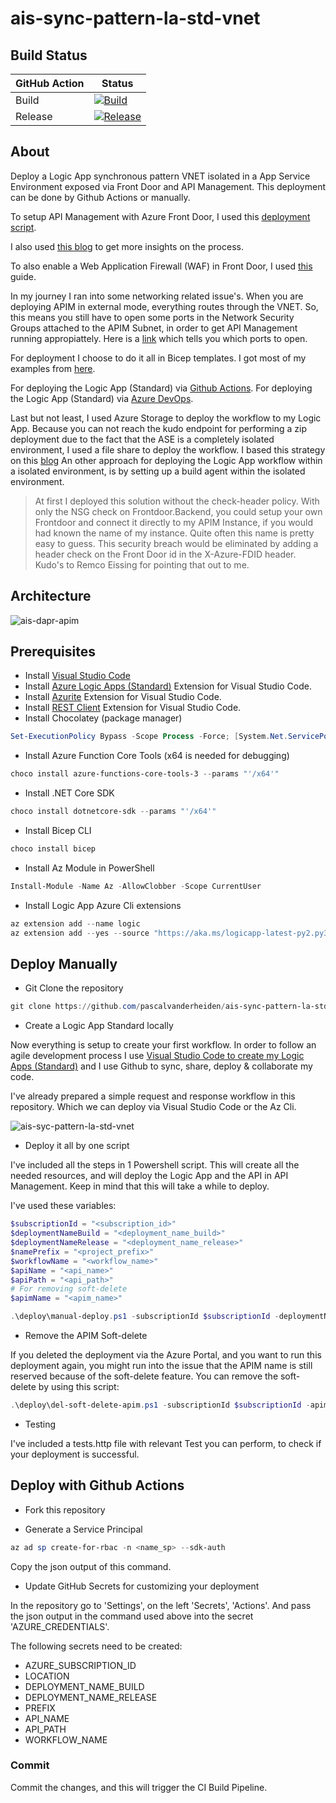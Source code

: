 # ais-sync-pattern-la-std-vnet

## Build Status

| GitHub Action | Status |
| ----------- | ----------- |
| Build | [![Build](https://github.com/pascalvanderheiden/ais-sync-pattern-la-std-vnet/actions/workflows/build.yml/badge.svg?branch=main)](https://github.com/pascalvanderheiden/ais-sync-pattern-la-std-vnet/actions/workflows/build.yml) |
| Release | [![Release](https://github.com/pascalvanderheiden/ais-sync-pattern-la-std-vnet/actions/workflows/release.yml/badge.svg)](https://github.com/pascalvanderheiden/ais-sync-pattern-la-std-vnet/actions/workflows/release.yml) |

## About

Deploy a Logic App synchronous pattern VNET isolated in a App Service Environment exposed via Front Door and API Management. This deployment can be done by Github Actions or manually.

To setup API Management with Azure Front Door, I used this [deployment script](https://github.com/Azure/azure-quickstart-templates/tree/master/quickstarts/microsoft.network/front-door-api-management).

I also used [this blog](https://techcommunity.microsoft.com/t5/azure-paas-blog/integrate-azure-front-door-with-azure-api-management/ba-p/2654925) to get more insights on the process.

To also enable a Web Application Firewall (WAF) in Front Door, I used [this](https://docs.microsoft.com/en-us/azure/web-application-firewall/afds/waf-front-door-create-portal) guide.

In my journey I ran into some networking related issue's. When you are deploying APIM in external mode, everything routes through the VNET. So, this means you still have to open some ports in the Network Security Groups attached to the APIM Subnet, in order to get API Management running appropiattely. Here is a [link](https://docs.microsoft.com/en-us/azure/api-management/api-management-using-with-vnet?tabs=stv2#control-plane-ip-addresses) which tells you which ports to open.

For deployment I choose to do it all in Bicep templates. I got most of my examples from [here](https://github.com/Azure/bicep/tree/main/docs/examples).

For deploying the Logic App (Standard) via [Github Actions](https://github.com/Azure/logicapps/tree/master/github-sample).
For deploying the Logic App (Standard) via [Azure DevOps](https://github.com/Azure/logicapps/tree/master/azure-devops-sample).

Last but not least, I used Azure Storage to deploy the workflow to my Logic App. Because you can not reach the kudo endpoint for performing a zip deployment due to the fact that the ASE is a completely isolated environment, I used a file share to deploy the workflow. I based this strategy on this [blog](https://techcommunity.microsoft.com/t5/integrations-on-azure-blog/deploying-standard-logic-app-to-storage-account-behind-firewall/ba-p/2626286)
An other approach for deploying the Logic App workflow within a isolated environment, is by setting up a build agent within the isolated environment.

> At first I deployed this solution without the check-header policy. With only the NSG check on Frontdoor.Backend, you could setup your own Frontdoor and connect it directly to my APIM Instance, if you would had known the name of my instance. Quite often this name is pretty easy to guess. This security breach would be eliminated by adding a header check on the Front Door id in the X-Azure-FDID header. Kudo's to Remco Eissing for pointing that out to me.

## Architecture

![ais-dapr-apim](docs/images/arch.png)

## Prerequisites

* Install [Visual Studio Code](https://code.visualstudio.com/download)
* Install [Azure Logic Apps (Standard)](https://marketplace.visualstudio.com/items?itemName=ms-azuretools.vscode-azurelogicapps) Extension for Visual Studio Code.
* Install [Azurite](https://marketplace.visualstudio.com/items?itemName=Azurite.azurite) Extension for Visual Studio Code.
* Install [REST Client](https://marketplace.visualstudio.com/items?itemName=humao.rest-client) Extension for Visual Studio Code.
* Install Chocolatey (package manager)

```ps1
Set-ExecutionPolicy Bypass -Scope Process -Force; [System.Net.ServicePointManager]::SecurityProtocol = [System.Net.ServicePointManager]::SecurityProtocol -bor 3072; iex ((New-Object System.Net.WebClient).DownloadString('https://community.chocolatey.org/install.ps1'))
```

* Install Azure Function Core Tools (x64 is needed for debugging)

```ps1
choco install azure-functions-core-tools-3 --params "'/x64'"
```

* Install .NET Core SDK

```ps1
choco install dotnetcore-sdk --params "'/x64'"
```

* Install Bicep CLI

```ps1
choco install bicep
```

* Install Az Module in PowerShell

```ps1
Install-Module -Name Az -AllowClobber -Scope CurrentUser
```

* Install Logic App Azure Cli extensions

```ps1
az extension add --name logic
az extension add --yes --source "https://aka.ms/logicapp-latest-py2.py3-none-any.whl"
```

## Deploy Manually

* Git Clone the repository

```ps1
git clone https://github.com/pascalvanderheiden/ais-sync-pattern-la-std-vnet.git
```

* Create a Logic App Standard locally

Now everything is setup to create your first workflow. In order to follow an agile development process I use [Visual Studio Code to create my Logic Apps (Standard)](https://docs.microsoft.com/en-us/azure/logic-apps/create-single-tenant-workflows-visual-studio-code) and I use Github to sync, share, deploy & collaborate my code.

I've already prepared a simple request and response workflow in this repository. Which we can deploy via Visual Studio Code or the Az Cli.

![ais-syc-pattern-la-std-vnet](docs/images/logic-app-designer.png)

* Deploy it all by one script

I've included all the steps in 1 Powershell script. This will create all the needed resources, and will deploy the Logic App and the API in API Management. Keep in mind that this will take a while to deploy.

I've used these variables:

```ps1
$subscriptionId = "<subscription_id>"
$deploymentNameBuild = "<deployment_name_build>"
$deploymentNameRelease = "<deployment_name_release>"
$namePrefix = "<project_prefix>"
$workflowName = "<workflow_name>"
$apiName = "<api_name>"
$apiPath = "<api_path>"
# For removing soft-delete
$apimName = "<apim_name>"
```

```ps1
.\deploy\manual-deploy.ps1 -subscriptionId $subscriptionId -deploymentNameBuild $deploymentNameBuild -deploymentNameRelease $deploymentNameRelease -namePrefix $namePrefix -workflowName $workflowName -apiName $apiName -apiPath $apiPath
```

* Remove the APIM Soft-delete

If you deleted the deployment via the Azure Portal, and you want to run this deployment again, you might run into the issue that the APIM name is still reserved because of the soft-delete feature. You can remove the soft-delete by using this script:

```ps1
.\deploy\del-soft-delete-apim.ps1 -subscriptionId $subscriptionId -apimName $apimName
```

* Testing

I've included a tests.http file with relevant Test you can perform, to check if your deployment is successful.

## Deploy with Github Actions

* Fork this repository

* Generate a Service Principal

```ps1
az ad sp create-for-rbac -n <name_sp> --sdk-auth
```

Copy the json output of this command.

* Update GitHub Secrets for customizing your deployment

In the repository go to 'Settings', on the left 'Secrets', 'Actions'.
And pass the json output in the command used above into the secret 'AZURE_CREDENTIALS'.

The following secrets need to be created:

* AZURE_SUBSCRIPTION_ID
* LOCATION
* DEPLOYMENT_NAME_BUILD
* DEPLOYMENT_NAME_RELEASE
* PREFIX
* API_NAME
* API_PATH
* WORKFLOW_NAME

### Commit

Commit the changes, and this will trigger the CI Build Pipeline.
